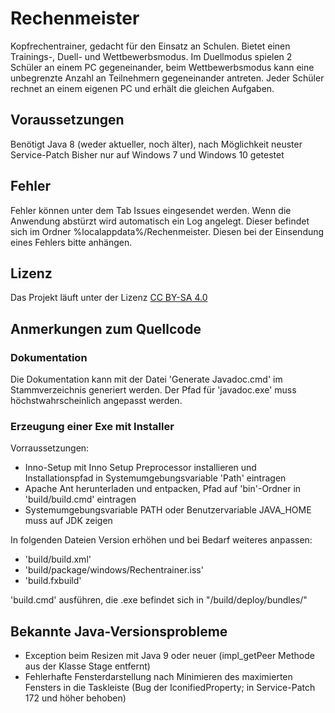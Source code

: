 # Rechenmeister
Kopfrechentrainer, gedacht für den Einsatz an Schulen. Bietet einen Trainings-, Duell- und Wettbewerbsmodus. Im Duellmodus spielen 2 Schüler an einem PC gegeneinander, beim Wettbewerbsmodus kann eine unbegrenzte Anzahl an Teilnehmern gegeneinander antreten. Jeder Schüler rechnet an einem eigenen PC und erhält die gleichen Aufgaben.

## Voraussetzungen
Benötigt Java 8 (weder aktueller, noch älter), nach Möglichkeit neuster Service-Patch
Bisher nur auf Windows 7 und Windows 10 getestet

## Fehler
Fehler können unter dem Tab Issues eingesendet werden.
Wenn die Anwendung abstürzt wird automatisch ein Log angelegt. Dieser befindet sich im Ordner %localappdata%/Rechenmeister. Diesen bei der Einsendung eines Fehlers bitte anhängen.

## Lizenz
Das Projekt läuft unter der Lizenz [CC BY-SA 4.0](https://creativecommons.org/licenses/by-sa/4.0/)

## Anmerkungen zum Quellcode
### Dokumentation
Die Dokumentation kann mit der Datei 'Generate Javadoc.cmd' im Stammverzeichnis generiert werden. Der Pfad für 'javadoc.exe' muss höchstwahrscheinlich angepasst werden.

### Erzeugung einer Exe mit Installer
Vorraussetzungen:
- Inno-Setup mit Inno Setup Preprocessor installieren und Installationspfad in Systemumgebungsvariable 'Path' eintragen
- Apache Ant herunterladen und entpacken, Pfad auf 'bin'-Ordner in 'build/build.cmd' eintragen
- Systemumgebungsvariable PATH oder Benutzervariable JAVA_HOME muss auf JDK zeigen

In folgenden Dateien Version erhöhen und bei Bedarf weiteres anpassen:
- 'build/build.xml'
- 'build/package/windows/Rechentrainer.iss'
- 'build.fxbuild'

'build.cmd' ausführen, die .exe befindet sich in "/build/deploy/bundles/"

## Bekannte Java-Versionsprobleme
- Exception beim Resizen mit Java 9 oder neuer (impl_getPeer Methode aus der Klasse Stage entfernt)
- Fehlerhafte Fensterdarstellung nach Minimieren des maximierten Fensters in die Taskleiste (Bug der IconifiedProperty; in Service-Patch 172 und höher behoben)
